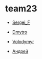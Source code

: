 # team23
- [Sergei_F](https://github.com/AndreiBakhtinov/team23/blob/main/Sergeifs13.html)

- [Dmytro](https://andreibakhtinov.github.io/team23/dmytro.html)  

- [Volodymyr](https://andreibakhtinov.github.io/team23/index.html)

- [Андрей](https://andreibakhtinov.github.io/team23/andrei.html)
